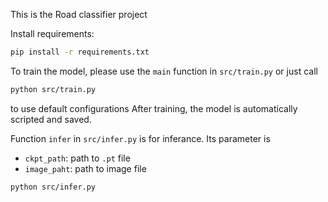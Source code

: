 This is the Road classifier project

Install requirements:
```bash
pip install -r requirements.txt
```

To train the model, please use the `main` function in `src/train.py`
or just call 
```bash
python src/train.py
```
to use default configurations
After training, the model is automatically scripted and saved.

Function `infer` in `src/infer.py` is for inferance. 
Its parameter is 
- `ckpt_path`: path to `.pt` file
- `image_paht`: path to image file
```bash
python src/infer.py
```